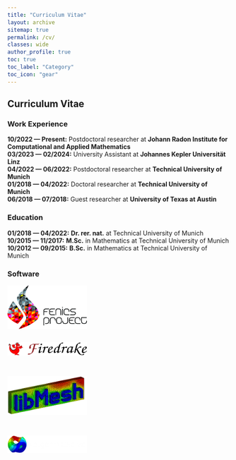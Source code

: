 ```yaml
---
title: "Curriculum Vitae"
layout: archive
sitemap: true
permalink: /cv/
classes: wide
author_profile: true
toc: true
toc_label: "Category"
toc_icon: "gear"
---
```


## Curriculum Vitae

### Work Experience

<div style="margin-bottom: 20px;">
    <ul style="list-style-type: none; padding: 0;">
        <li><strong>10/2022 — Present:</strong> Postdoctoral researcher at <strong>Johann Radon Institute for Computational and Applied Mathematics</strong></li>
        <li><strong>03/2023 — 02/2024:</strong> University Assistant at <strong>Johannes Kepler Universität Linz</strong></li>
        <li><strong>04/2022 — 06/2022:</strong> Postdoctoral researcher at <strong>Technical University of Munich</strong></li>
        <li><strong>01/2018 — 04/2022:</strong> Doctoral researcher at <strong>Technical University of Munich</strong></li>
        <li><strong>06/2018 — 07/2018:</strong> Guest researcher at <strong>University of Texas at Austin</strong></li>
    </ul>
</div>

### Education

<div style="margin-bottom: 20px;">
    <ul style="list-style-type: none; padding: 0;">
        <li><strong>01/2018 — 04/2022:</strong> <strong>Dr. rer. nat.</strong> at Technical University of Munich</li>
        <li><strong>10/2015 — 11/2017:</strong> <strong>M.Sc.</strong> in Mathematics at Technical University of Munich</li>
        <li><strong>10/2012 — 09/2015:</strong> <strong>B.Sc.</strong> in Mathematics at Technical University of Munich</li>
    </ul>
</div>

### Software

<div style="display: flex; flex-direction: column; align-items: flex-start; gap: 16px; margin-top: 1rem;">
  <img src="/assets/images/fenics-logo.png"
       alt="FEniCS logo"
       style="max-width: 180px;" />

  <img src="/assets/images/firedrake-logo.png"
       alt="Firedrake logo"
       style="max-width: 180px;" />

  <img src="/assets/images/libmesh-logo.png"
       alt="libMesh logo"
       style="max-width: 180px;" />

  <img src="/assets/images/ngsolve-logo.png"
       alt="NGSolve logo"
       style="max-width: 180px;" />
</div>


